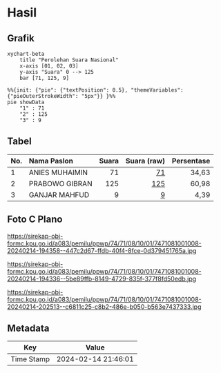 # Hasil

## Grafik

```mermaid
xychart-beta
    title "Perolehan Suara Nasional"
    x-axis [01, 02, 03]
    y-axis "Suara" 0 --> 125
    bar [71, 125, 9]
```

```mermaid
%%{init: {"pie": {"textPosition": 0.5}, "themeVariables": {"pieOuterStrokeWidth": "5px"}} }%%
pie showData
    "1" : 71
    "2" : 125
    "3" : 9
```

## Tabel

| No. | Nama Paslon    | Suara | Suara (raw) | Persentase |
|:--- |:-------------- | -----:| -----------:| ----------:|
| 1   | ANIES MUHAIMIN | 71    | [71][p-1]   | 34,63      |
| 2   | PRABOWO GIBRAN | 125   | [125][p-2]  | 60,98      |
| 3   | GANJAR MAHFUD  | 9     | [9][p-3]    | 4,39       |


[p-1]: https://github.com/gigit-pemilu/pemilu-2024/blob/main/pilpres/hitung-suara/sub/74-sulawesi-tenggara/sub/71-kota-kendari/sub/08-kadia/sub/1001-kadia/sub/008-tps/sub/paslon-1.txt
[p-2]: https://github.com/gigit-pemilu/pemilu-2024/blob/main/pilpres/hitung-suara/sub/74-sulawesi-tenggara/sub/71-kota-kendari/sub/08-kadia/sub/1001-kadia/sub/008-tps/sub/paslon-2.txt
[p-3]: https://github.com/gigit-pemilu/pemilu-2024/blob/main/pilpres/hitung-suara/sub/74-sulawesi-tenggara/sub/71-kota-kendari/sub/08-kadia/sub/1001-kadia/sub/008-tps/sub/paslon-3.txt

## Foto C Plano

https://sirekap-obj-formc.kpu.go.id/a083/pemilu/ppwp/74/71/08/10/01/7471081001008-20240214-194358--447c2d67-ffdb-40f4-8fce-0d379451765a.jpg

https://sirekap-obj-formc.kpu.go.id/a083/pemilu/ppwp/74/71/08/10/01/7471081001008-20240214-194336--5be89ffb-8149-4729-835f-377f8fd50edb.jpg

https://sirekap-obj-formc.kpu.go.id/a083/pemilu/ppwp/74/71/08/10/01/7471081001008-20240214-202513--c6811c25-c8b2-486e-b050-b563e7437333.jpg


## Metadata

| Key        | Value               |
| ---------- | ------------------- |
| Time Stamp | 2024-02-14 21:46:01 |



